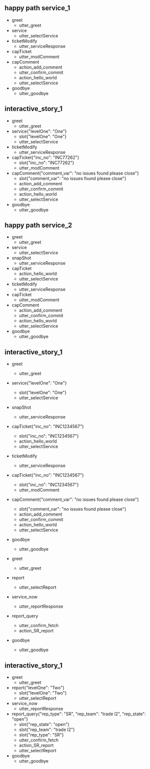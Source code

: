 ## happy path service_1
* greet
  - utter_greet
* service
  - utter_selectService
* ticketModify
  - utter_serviceResponse
* capTicket
  - utter_modComment
* capComment
  - action_add_comment
  - utter_confirm_commit
  - action_hello_world
  - utter_selectService
* goodbye
  - utter_goodbye
 
## interactive_story_1
* greet
    - utter_greet
* service{"levelOne": "One"}
    - slot{"levelOne": "One"}
    - utter_selectService
* ticketModify
    - utter_serviceResponse
* capTicket{"inc_no": "INC77262"}
    - slot{"inc_no": "INC77262"}
    - utter_modComment
* capComment{"comment_var": "no issues found please close"}
    - slot{"comment_var": "no issues found please close"}
    - action_add_comment
    - utter_confirm_commit
    - action_hello_world
    - utter_selectService
* goodbye
    - utter_goodbye

## happy path service_2
* greet
  - utter_greet
* service
  - utter_selectService
* snapShot
  - utter_serviceResponse
* capTicket
  - action_hello_world
  - utter_selectService
* ticketModify
  - utter_serviceResponse
* capTicket
  - utter_modComment
* capComment
  - action_add_comment
  - utter_confirm_commit
  - action_hello_world
  - utter_selectService
* goodbye
  - utter_goodbye  


## interactive_story_1
* greet
    - utter_greet
* service{"levelOne": "One"}
    - slot{"levelOne": "One"}
    - utter_selectService
* snapShot
    - utter_serviceResponse
* capTicket{"inc_no": "INC1234567"}
    - slot{"inc_no": "INC1234567"}
    - action_hello_world
    - utter_selectService
* ticketModify
    - utter_serviceResponse
* capTicket{"inc_no": "INC1234567"}
    - slot{"inc_no": "INC1234567"}
    - utter_modComment
* capComment{"comment_var": "no issues found please close"}
    - slot{"comment_var": "no issues found please close"}
    - action_add_comment
    - utter_confirm_commit
    - action_hello_world
    - utter_selectService
* goodbye
    - utter_goodbye
    
* greet
  - utter_greet
* report
  - utter_selectReport
* service_now
  - utter_reportResponse  
* report_query
  - utter_confirm_fetch
  - action_SR_report
* goodbye
    - utter_goodbye

## interactive_story_1
* greet
    - utter_greet
* report{"levelOne": "Two"}
    - slot{"levelOne": "Two"}
    - utter_selectReport
* service_now
    - utter_reportResponse
* report_query{"rep_type": "SR", "rep_team": "trade l2", "rep_state": "open"}
    - slot{"rep_state": "open"}
    - slot{"rep_team": "trade l2"}
    - slot{"rep_type": "SR"}
    - utter_confirm_fetch
    - action_SR_report
    - utter_selectReport
* goodbye
   - utter_goodbye

